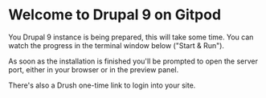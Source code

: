 # Welcome to Drupal 9 on Gitpod

You Drupal 9 instance is being prepared, this will take some time.
You can watch the progress in the terminal window below ("Start & Run").

As soon as the installation is finished you'll be prompted to open the
server port, either in your browser or in the preview panel.

There's also a Drush one-time link to login into your site.
